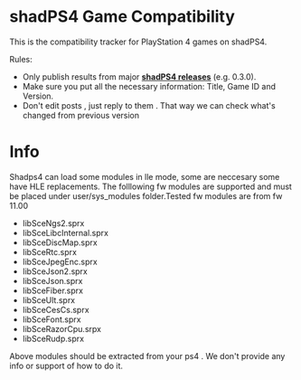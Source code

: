 # shadPS4 Game Compatibility

This is the compatibility tracker for PlayStation 4 games on shadPS4.

Rules:

- Only publish results from major [**shadPS4 releases**](https://github.com/shadps4-emu/shadPS4/releases) (e.g. 0.3.0).
- Make sure you put all the necessary information: Title, Game ID and Version.
- Don't edit posts , just reply to them . That way we can check what's changed from previous version


# Info

Shadps4 can load some modules in lle mode, some are neccesary some have HLE replacements. The folllowing fw modules are supported and must be placed under user/sys_modules folder.Tested fw modules are from fw 11.00

- libSceNgs2.sprx
- libSceLibcInternal.sprx
- libSceDiscMap.sprx
- libSceRtc.sprx
- libSceJpegEnc.sprx
- libSceJson2.sprx
- libSceJson.sprx
- libSceFiber.sprx
- libSceUlt.sprx
- libSceCesCs.sprx
- libSceFont.sprx
- libSceRazorCpu.srpx
- libSceRudp.sprx

Above modules should be extracted from your ps4 . We don't provide any info or support of how to do it.
